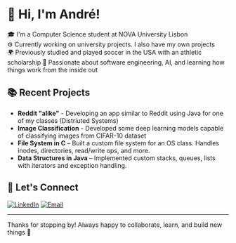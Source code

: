 # 👋 Hi, I'm André!

🎓 I'm a Computer Science student at NOVA University Lisbon  
⚙️ Currently working on university projects. I also have my own projects  
🌍 Previously studied and played soccer in the USA with an athletic scholarship 
🚀 Passionate about software engineering, AI, and learning how things work from the inside out


## 📚 Recent Projects
- **Reddit "alike"** - Developing an app similar to Reddit using Java for one of my classes (Distriuted Systems)
- **Image Classification** - Developed some deep learning models capable of classifying images from CIFAR-10 dataset
- **File System in C** – Built a custom file system for an OS class. Handles inodes, directories, read/write ops, and more.
- **Data Structures in Java** – Implemented custom stacks, queues, lists with iterators and exception handling.


## 📌 Let's Connect
[![LinkedIn](https://img.shields.io/badge/LinkedIn-blue?style=flat&logo=linkedin)](https://www.linkedin.com/in/yourusername)
[![Email](https://img.shields.io/badge/Email-D14836?style=flat&logo=gmail&logoColor=white)](mailto:youremail@example.com)

---

Thanks for stopping by! Always happy to collaborate, learn, and build new things 🌱
